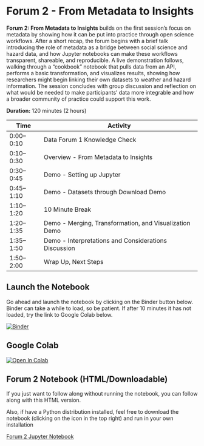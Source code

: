 # Forum 2 - From Metadata to Insights

**Forum 2: From Metadata to Insights** builds on the first session’s focus on metadata by showing how it can be put into practice through open science workflows. After a short recap, the forum begins with a brief talk introducing the role of metadata as a bridge between social science and hazard data, and how Jupyter notebooks can make these workflows transparent, shareable, and reproducible. A live demonstration follows, walking through a “cookbook” notebook that pulls data from an API, performs a basic transformation, and visualizes results, showing how researchers might begin linking their own datasets to weather and hazard information. The session concludes with group discussion and reflection on what would be needed to make participants’ data more integrable and how a broader community of practice could support this work.

**Duration:** 120 minutes (2 hours)  

| Time     | Activity                                                                 |
|----------|--------------------------------------------------------------------------|
| 0:00–0:10 | Data Forum 1 Knowledge Check                                           |
| 0:10–0:30 | Overview - From Metadata to Insights                   |
| 0:30–0:45 | Demo - Setting up Jupyter  |
| 0:45–1:10 | Demo - Datasets through Download Demo    |
| 1:10–1:20 | 10 Minute Break     |
| 1:20–1:35 | Demo - Merging, Transformation, and Visualization Demo      |
| 1:35–1:50 | Demo - Interpretations and Considerations Discussion     |
| 1:50–2:00 | Wrap Up, Next Steps     |


## Launch the Notebook

Go ahead and launch the notebook by clicking on the Binder button below.  Binder can take a while to load, so be patient.  If after 10 minutes it has not loaded, try the link to Google Colab below.

[![Binder](https://mybinder.org/badge_logo.svg)](https://mybinder.org/v2/gh/NOAA-OAR-WPO-SDII/Data-Forums/main?filepath=notebooks/Forum2.ipynb)

## Google Colab 

<a href="https://colab.research.google.com/github/jmote-noaa/Data-Forums/blob/main/notebooks/Forum2.ipynb" target="_blank">
  <img src="https://colab.research.google.com/assets/colab-badge.svg" alt="Open In Colab"/>
</a>

## Forum 2 Notebook (HTML/Downloadable)

If you just want to follow along without running the notebook, you can follow along with this HTML version.  

Also, if have a Python distribution installed, feel free to download the notebook (clicking on the icon in the top right) and run in your own installation 

[Forum 2 Jupyter Notebook](https://jmote-noaa.github.io/Data-Forums/notebooks/Forum2.html)
